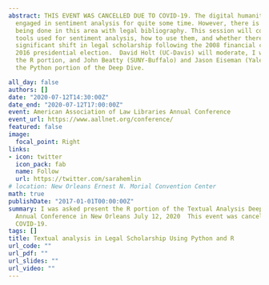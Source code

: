 ```yaml
---
abstract: THIS EVENT WAS CANCELLED DUE TO COVID-19. The digital humanities have been
  engaged in sentiment analysis for quite some time. However, there is little work
  being done in this area with legal bibliography. This session will cover the basic
  tools used for sentiment analysis, how to use them, and whether there was a statistically
  significant shift in legal scholarship following the 2008 financial crisis and the
  2016 presidential election.  David Holt (UC-Davis) will moderate, I will present
  the R portion, and John Beatty (SUNY-Buffalo) and Jason Eiseman (Yale) will present
  the Python portion of the Deep Dive.

all_day: false
authors: []
date: "2020-07-12T14:30:00Z"
date_end: "2020-07-12T17:00:00Z"
event: American Association of Law Libraries Annual Conference
event_url: https://www.aallnet.org/conference/
featured: false
image:
  focal_point: Right
links:
- icon: twitter
  icon_pack: fab
  name: Follow
  url: https://twitter.com/sarahemlin
# location: New Orleans Ernest N. Morial Convention Center
math: true
publishDate: "2017-01-01T00:00:00Z"
summary: I was asked present the R portion of the Textual Analysis Deep Dive at AALL's
  Annual Conference in New Orleans July 12, 2020  This event was cancelled due to
  COVID-19.
tags: []
title: Textual analysis in Legal Scholarship Using Python and R
url_code: ""
url_pdf: ""
url_slides: ""
url_video: ""
---
```

